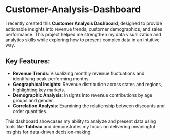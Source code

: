 # Customer-Analysis-Dashboard

I recently created this **Customer Analysis Dashboard**, designed to provide actionable insights into revenue trends, customer demographics, and sales performance. This project helped me strengthen my data visualization and analytics skills while exploring how to present complex data in an intuitive way.

## Key Features:
- **Revenue Trends**: Visualizing monthly revenue fluctuations and identifying peak-performing months.
- **Geographical Insights**: Revenue distribution across states and regions, highlighting key markets.
- **Demographic Analysis**: Insights into revenue contributions by age groups and gender.
- **Correlation Analysis**: Examining the relationship between discounts and order quantities.

This dashboard showcases my ability to analyze and present data using tools like **Tableau** and demonstrates my focus on delivering meaningful insights for data-driven decision-making.
